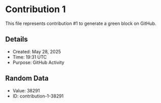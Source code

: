 # Contribution 1

This file represents contribution #1 to generate a green block on GitHub.

## Details
- Created: May 28, 2025
- Time: 19:31 UTC
- Purpose: GitHub Activity

## Random Data
- Value: 38291
- ID: contribution-1-38291
